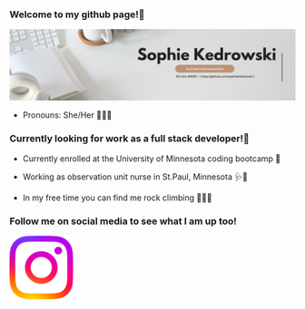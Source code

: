 ### Welcome to my github page!🍋

![banner](images/Banner.png)

- Pronouns: She/Her 💁🏼‍♀️


### Currently looking for work as a full stack developer!🌟
- Currently enrolled at the University of Minnesota coding bootcamp 📱

- Working as observation unit nurse in St.Paul, Minnesota 🩺🩻

- In my free time you can find me rock climbing 🧗🏼‍♀️

### Follow me on social media to see what I am up too!
[![instagram](images/miniinsta.png)](https://www.instagram.com/skophssoph/)



<!--
**sophiekedrowski/sophiekedrowski** is a ✨ _special_ ✨ repository because its `README.md` (this file) appears on your GitHub profile.

Here are some ideas to get you started:

- 🔭 I’m currently working on ...
- 🌱 I’m currently learning ...
- 👯 I’m looking to collaborate on ...
- 🤔 I’m looking for help with ...
- 💬 Ask me about ...
- 📫 How to reach me: ...
- 😄 Pronouns: ...
- ⚡ Fun fact: ...
-->
